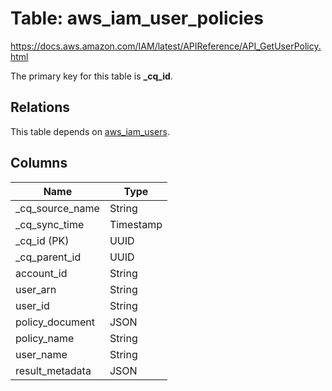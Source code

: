 # Table: aws_iam_user_policies

https://docs.aws.amazon.com/IAM/latest/APIReference/API_GetUserPolicy.html

The primary key for this table is **_cq_id**.

## Relations

This table depends on [aws_iam_users](aws_iam_users.md).

## Columns

| Name          | Type          |
| ------------- | ------------- |
|_cq_source_name|String|
|_cq_sync_time|Timestamp|
|_cq_id (PK)|UUID|
|_cq_parent_id|UUID|
|account_id|String|
|user_arn|String|
|user_id|String|
|policy_document|JSON|
|policy_name|String|
|user_name|String|
|result_metadata|JSON|